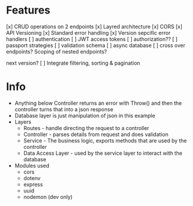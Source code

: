 

# Features
[x] CRUD operations on 2 endpoints
[x] Layred architecture
[x] CORS
[x] API Versioning
[x] Standard error handling
[x] Version sepcific error handlers
[ ] authentication
[ ] JWT access tokens
[ ] authorization??
[ ] passport strategies
[ ] validation schema
[ ] async database
[ ] cross over endpoints?  Scoping of nested endpoints?

next version?
[ ] Integrate filtering, sorting & pagination



# Info
- Anything below Controller returns an error with Throw() and then the controller turns that into a json response
- Database layer is just manipulation of json in this example
- Layers
   - Routes - handle directing the request to a controller
   - Controller - parses details from request and does validation
   - Service - The business logic, exports methods that are used by the controller
   - Data Access Layer -  used by the service layer to interact with the database
- Modules used
   - cors
   - dotenv
   - express
   - uuid
   - nodemon (dev only)